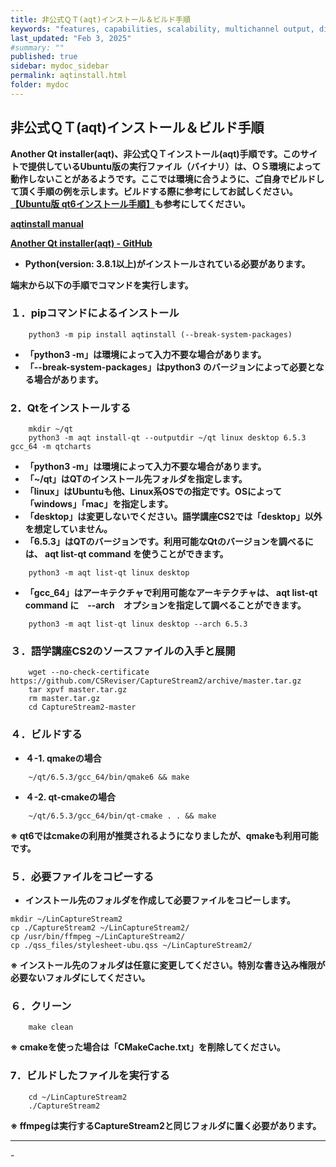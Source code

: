 ```yaml
---
title: 非公式ＱＴ(aqt)インストール＆ビルド手順
keywords: "features, capabilities, scalability, multichannel output, dita, hats, comparison, benefits"
last_updated: "Feb 3, 2025"
#summary: ""
published: true
sidebar: mydoc_sidebar
permalink: aqtinstall.html
folder: mydoc
---
```


## 非公式ＱＴ(aqt)インストール＆ビルド手順　　　　　　


**Another Qt installer(aqt)、非公式ＱＴインストール(aqt)手順です。このサイトで提供しているUbuntu版の実行ファイル（バイナリ）は、ＯＳ環境によって動作しないことがあるようです。ここでは環境に合うように、ご自身でビルドして頂く手順の例を示します。ビルドする際に参考にしてお試しください。[【Ubuntu版 qt6インストール手順】](./qt_install)も参考にしてください。**

**[aqtinstall manual](https://aqtinstall.readthedocs.io/ja/stable/index.html)**

**[Another Qt installer(aqt) - GitHub](https://github.com/miurahr/aqtinstall)**

* **Python(version: 3.8.1以上)がインストールされている必要があります。**


**端末から以下の手順でコマンドを実行します。**

### １．pipコマンドによるインストール     

```
    python3 -m pip install aqtinstall (--break-system-packages)
```
* **「python3 -m」は環境によって入力不要な場合があります。**
* **「--break-system-packages」はpython3 のバージョンによって必要となる場合があります。**

### 2．Qtをインストールする     

```
    mkdir ~/qt
    python3 -m aqt install-qt --outputdir ~/qt linux desktop 6.5.3 gcc_64 -m qtcharts
```
* **「python3 -m」は環境によって入力不要な場合があります。**
* **「~/qt」はQTのインストール先フォルダを指定します。**
* **「linux」はUbuntuも他、Linux系OSでの指定です。OSによって「windows」「mac」を指定します。**
* **「desktop」は変更しないでください。語学講座CS2では「desktop」以外を想定していません。**
* **「6.5.3」はQTのバージョンです。利用可能なQtのバージョンを調べるには、 aqt list-qt command を使うことができます。**
```
    python3 -m aqt list-qt linux desktop
```
* **「gcc_64」はアーキテクチャで利用可能なアーキテクチャは、 aqt list-qt command に　--arch　オプションを指定して調べることができます。**
```
    python3 -m aqt list-qt linux desktop --arch 6.5.3
```

### ３．語学講座CS2のソースファイルの入手と展開

```
    wget --no-check-certificate https://github.com/CSReviser/CaptureStream2/archive/master.tar.gz
    tar xpvf master.tar.gz
    rm master.tar.gz
    cd CaptureStream2-master
```

### ４．ビルドする
* **４-1. qmakeの場合**
```
    ~/qt/6.5.3/gcc_64/bin/qmake6 && make          
```

* **４-2. qt-cmakeの場合**
```
    ~/qt/6.5.3/gcc_64/bin/qt-cmake . . && make         
```
**※ qt6ではcmakeの利用が推奨されるようになりましたが、qmakeも利用可能です。**



 
### ５．必要ファイルをコピーする
* **インストール先のフォルダを作成して必要ファイルをコピーします。**
```
mkdir ~/LinCaptureStream2
cp ./CaptureStream2 ~/LinCaptureStream2/
cp /usr/bin/ffmpeg ~/LinCaptureStream2/
cp ./qss_files/stylesheet-ubu.qss ~/LinCaptureStream2/
```
**※ インストール先のフォルダは任意に変更してください。特別な書き込み権限が必要ないフォルダにしてください。**

### ６．クリーン

```
    make clean
```
**※ cmakeを使った場合は「CMakeCache.txt」を削除してください。**

### 7．ビルドしたファイルを実行する

```
    cd ~/LinCaptureStream2
    ./CaptureStream2
```
**※ ffmpegは実行するCaptureStream2と同じフォルダに置く必要があります。**


*** 
 <link rel="shortcut icon" type="image/x-icon" href="https://avatars.githubusercontent.com/u/46049273?v=4">
 <meta name="twitter:image:src" content="https://avatars.githubusercontent.com/u/46049273?v=4">
-

